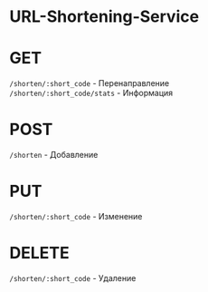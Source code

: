 # URL-Shortening-Service



# GET
`/shorten/:short_code` - Перенаправление\
`/shorten/:short_code/stats` - Информация

# POST
`/shorten` - Добавление

# PUT
`/shorten/:short_code` - Изменение

# DELETE
`/shorten/:short_code` - Удаление
